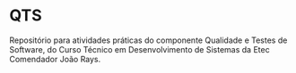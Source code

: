 # QTS
Repositório para atividades práticas do componente Qualidade e Testes de Software, do Curso Técnico em Desenvolvimento de Sistemas da Etec Comendador João Rays.
